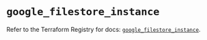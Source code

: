 # `google_filestore_instance`

Refer to the Terraform Registry for docs: [`google_filestore_instance`](https://registry.terraform.io/providers/hashicorp/google-beta/6.1.0/docs/resources/google_filestore_instance).
